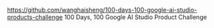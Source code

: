 https://github.com/wanghaisheng/100-days-100-google-ai-studio-products-challenge 100 Days, 100 Google AI Studio Product Challenge
